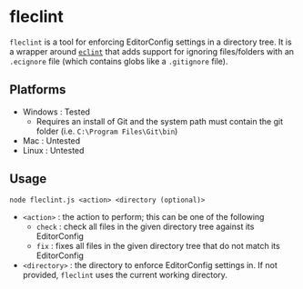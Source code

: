# fleclint

`fleclint` is a tool for enforcing EditorConfig settings in a directory tree. It is a wrapper around [`eclint`](https://github.com/jedmao/eclint/) that adds support for ignoring files/folders with an `.ecignore` file (which contains globs like a `.gitignore` file).

## Platforms

* Windows : Tested
  * Requires an install of Git and the system path must contain the git folder (i.e. `C:\Program Files\Git\bin`)
* Mac : Untested
* Linux : Untested

## Usage

`node fleclint.js <action> <directory (optional)>`

* `<action>` : the action to perform; this can be one of the following
  * `check` : check all files in the given directory tree against its EditorConfig
  * `fix` : fixes all files in the given directory tree that do not match its EditorConfig
* `<directory>` : the directory to enforce EditorConfig settings in. If not provided, `fleclint` uses the current working directory.
